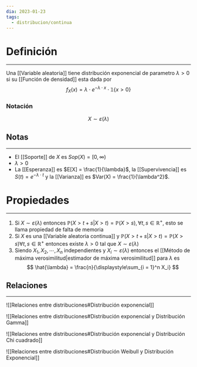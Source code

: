 ```yaml
---
dia: 2023-01-23
tags:
  - distribucion/continua
---
```

# Definición
---
Una [[Variable aleatoria]] tiene distribución exponencial de parametro $\lambda > 0$ si su [[Función de densidad]] esta dada por $$ f_X(x) = \lambda \cdot e^{-\lambda \cdot x} \cdot \mathbb{1}\{x > 0\} $$
### Notación
$$ X \sim \varepsilon(\lambda)$$

## Notas
---
* El [[Soporte]] de $X$ es $Sop(X) = [0, \infty)$ 
* $\lambda > 0$
* La [[Esperanza]] es $E[X] = \frac{1}{\lambda}$, la [[Supervivencia]] es $S(t) = e^{-\lambda \cdot t}$ y la [[Varianza]] es $Var(X) = \frac{1}{\lambda^2}$.


# Propiedades
---
1) Si $X \sim \varepsilon(\lambda)$ entonces $\mathbb{P}(X > t + s | X > t) = \mathbb{P}(X > s), \forall t, s \in \mathbb{R}^+$, esto se llama propiedad de falta de memoria
2) Si $X$ es una [[Variable aleatoria continua]] y $\mathbb{P}(X > t + s | X > t) = \mathbb{P}(X > s) \forall t, s \in \mathbb{R}^+$ entonces existe $\lambda > 0$ tal que $X \sim \varepsilon(\lambda)$ 
3) Siendo $X_1, X_2, \cdots, X_n$ independientes y $X_i \sim \varepsilon(\lambda)$ entonces el [[Método de máxima verosimilitud|estimador de máxima verosimilitud]] para $\lambda$ es $$ \hat{\lambda} = \frac{n}{\displaystyle\sum_{i = 1}^n X_i} $$

## Relaciones
---
![[Relaciones entre distribuciones#Distribución exponencial]]

![[Relaciones entre distribuciones#Distribución exponencial y Distribución Gamma]]

![[Relaciones entre distribuciones#Distribución exponencial y Distribución Chi cuadrado]]

![[Relaciones entre distribuciones#Distribución Weibull y Distribución Exponencial]]